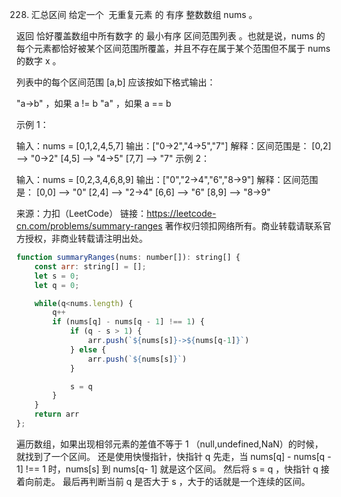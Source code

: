 228. 汇总区间
给定一个  无重复元素 的 有序 整数数组 nums 。

返回 恰好覆盖数组中所有数字 的 最小有序 区间范围列表 。也就是说，nums 的每个元素都恰好被某个区间范围所覆盖，并且不存在属于某个范围但不属于 nums 的数字 x 。

列表中的每个区间范围 [a,b] 应该按如下格式输出：

"a->b" ，如果 a != b
"a" ，如果 a == b
 

示例 1：

输入：nums = [0,1,2,4,5,7]
输出：["0->2","4->5","7"]
解释：区间范围是：
[0,2] --> "0->2"
[4,5] --> "4->5"
[7,7] --> "7"
示例 2：

输入：nums = [0,2,3,4,6,8,9]
输出：["0","2->4","6","8->9"]
解释：区间范围是：
[0,0] --> "0"
[2,4] --> "2->4"
[6,6] --> "6"
[8,9] --> "8->9"

来源：力扣（LeetCode）
链接：https://leetcode-cn.com/problems/summary-ranges
著作权归领扣网络所有。商业转载请联系官方授权，非商业转载请注明出处。


```js
function summaryRanges(nums: number[]): string[] {
    const arr: string[] = [];
    let s = 0;
    let q = 0;

    while(q<nums.length) {
        q++
        if (nums[q] - nums[q - 1] !== 1) {
            if (q - s > 1) {
                arr.push(`${nums[s]}->${nums[q-1]}`)
            } else {
                arr.push(`${nums[s]}`)
            }

            s = q
        }
    }
    return arr
};
```
遍历数组，如果出现相邻元素的差值不等于 1 （null,undefined,NaN）的时候，就找到了一个区间。
还是使用快慢指针，快指针 q 先走，当 nums[q] - nums[q - 1] !== 1 时，nums[s] 到 nums[q- 1] 就是这个区间。
然后将 s = q ，快指针 q 接着向前走。
最后再判断当前 q 是否大于 s ，大于的话就是一个连续的区间。
